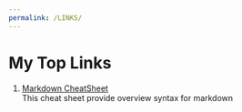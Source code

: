 ```yaml
---
permalink: /LINKS/
---
```

# My Top Links

1. [Markdown CheatSheet](https://www.markdownguide.org/cheat-sheet/)  
This cheat sheet provide overview syntax for markdown
